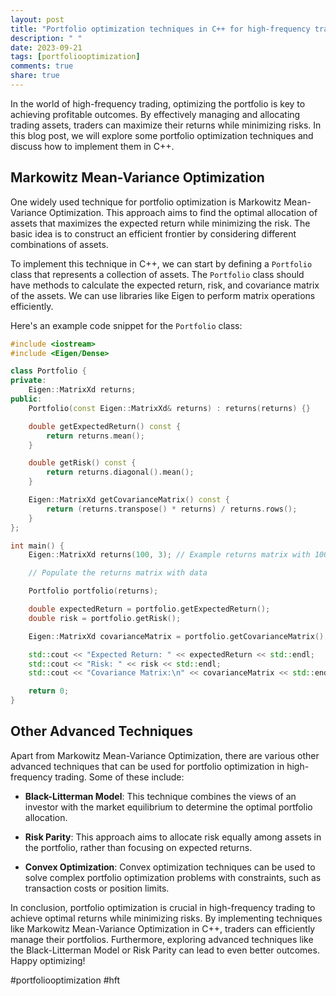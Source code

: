 ```yaml
---
layout: post
title: "Portfolio optimization techniques in C++ for high-frequency trading"
description: " "
date: 2023-09-21
tags: [portfoliooptimization]
comments: true
share: true
---
```


In the world of high-frequency trading, optimizing the portfolio is key to achieving profitable outcomes. By effectively managing and allocating trading assets, traders can maximize their returns while minimizing risks. In this blog post, we will explore some portfolio optimization techniques and discuss how to implement them in C++.

## Markowitz Mean-Variance Optimization

One widely used technique for portfolio optimization is Markowitz Mean-Variance Optimization. This approach aims to find the optimal allocation of assets that maximizes the expected return while minimizing the risk. The basic idea is to construct an efficient frontier by considering different combinations of assets.

To implement this technique in C++, we can start by defining a `Portfolio` class that represents a collection of assets. The `Portfolio` class should have methods to calculate the expected return, risk, and covariance matrix of the assets. We can use libraries like Eigen to perform matrix operations efficiently.

Here's an example code snippet for the `Portfolio` class:

```cpp
#include <iostream>
#include <Eigen/Dense>

class Portfolio {
private:
    Eigen::MatrixXd returns;
public:
    Portfolio(const Eigen::MatrixXd& returns) : returns(returns) {}

    double getExpectedReturn() const {
        return returns.mean();
    }

    double getRisk() const {
        return returns.diagonal().mean();
    }

    Eigen::MatrixXd getCovarianceMatrix() const {
        return (returns.transpose() * returns) / returns.rows();
    }
};

int main() {
    Eigen::MatrixXd returns(100, 3); // Example returns matrix with 100 samples and 3 assets

    // Populate the returns matrix with data

    Portfolio portfolio(returns);

    double expectedReturn = portfolio.getExpectedReturn();
    double risk = portfolio.getRisk();

    Eigen::MatrixXd covarianceMatrix = portfolio.getCovarianceMatrix();

    std::cout << "Expected Return: " << expectedReturn << std::endl;
    std::cout << "Risk: " << risk << std::endl;
    std::cout << "Covariance Matrix:\n" << covarianceMatrix << std::endl;

    return 0;
}
```

## Other Advanced Techniques

Apart from Markowitz Mean-Variance Optimization, there are various other advanced techniques that can be used for portfolio optimization in high-frequency trading. Some of these include:

- **Black-Litterman Model**: This technique combines the views of an investor with the market equilibrium to determine the optimal portfolio allocation.

- **Risk Parity**: This approach aims to allocate risk equally among assets in the portfolio, rather than focusing on expected returns.

- **Convex Optimization**: Convex optimization techniques can be used to solve complex portfolio optimization problems with constraints, such as transaction costs or position limits.

In conclusion, portfolio optimization is crucial in high-frequency trading to achieve optimal returns while minimizing risks. By implementing techniques like Markowitz Mean-Variance Optimization in C++, traders can efficiently manage their portfolios. Furthermore, exploring advanced techniques like the Black-Litterman Model or Risk Parity can lead to even better outcomes. Happy optimizing!

\#portfoliooptimization #hft